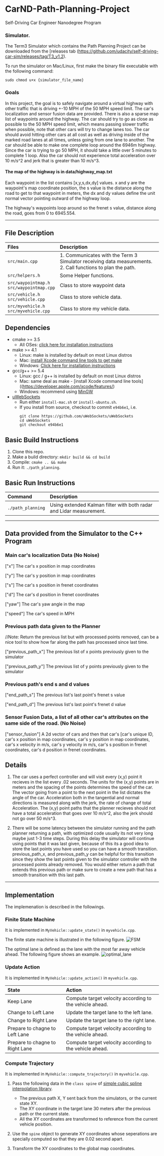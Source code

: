 # CarND-Path-Planning-Project
Self-Driving Car Engineer Nanodegree Program

[//]: # (Image References)

[FSM]: ./image/FSM.png "Finite State Machine"
[optimal_lane]: ./image/optimal_lane.png "Optimal Lane"
   
### Simulator.
The Term3 Simulator which contains the Path Planning Project can be downloaded from the [releases tab (https://github.com/udacity/self-driving-car-sim/releases/tag/T3_v1.2).  

To run the simulator on Mac/Linux, first make the binary file executable with the following command:
```shell
sudo chmod u+x {simulator_file_name}
```

### Goals
In this project, the goal is to safely navigate around a virtual highway with other traffic that is driving +-10 MPH of the 50 MPH speed limit.
The car's localization and sensor fusion data are provided.
There is also a sparse map list of waypoints around the highway.
The car should try to go as close as possible to the 50 MPH speed limit, which means passing slower traffic when possible, note that other cars will try to change lanes too.
The car should avoid hitting other cars at all cost as well as driving inside of the marked road lanes at all times, unless going from one lane to another.
The car should be able to make one complete loop around the 6946m highway.
Since the car is trying to go 50 MPH, it should take a little over 5 minutes to complete 1 loop.
Also the car should not experience total acceleration over 10 m/s^2 and jerk that is greater than 10 m/s^3.

#### The map of the highway is in data/highway_map.txt
Each waypoint in the list contains  [x,y,s,dx,dy] values. x and y are the waypoint's map coordinate position, the s value is the distance along the road to get to that waypoint in meters, the dx and dy values define the unit normal vector pointing outward of the highway loop.

The highway's waypoints loop around so the frenet s value, distance along the road, goes from 0 to 6945.554.

---

## File Description

|Files|Description|
|:----|:----------|
|`src/main.cpp`|1. Communicates with the Term 3 Simulator receiving data measurements. <br /> 2. Call functions to plan the path.|
|`src/helpers.h`|Some Helper functions.|
|`src/waypointmap.h` <br /> `src/waypointmap.cpp`|Class to store waypoint data|
|`src/vehicle.h` <br /> `src/vehicle.cpp`|Class to store vehicle data.|
|`src/myvehicle.h` <br /> `src/myvehicle.cpp`|Class to store my vehicle data.|

## Dependencies

* cmake >= 3.5
  * All OSes: [click here for installation instructions](https://cmake.org/install/)
* make >= 4.1
  * Linux: make is installed by default on most Linux distros
  * Mac: [install Xcode command line tools to get make](https://developer.apple.com/xcode/features/)
  * Windows: [Click here for installation instructions](http://gnuwin32.sourceforge.net/packages/make.htm)
* gcc/g++ >= 5.4
  * Linux: gcc / g++ is installed by default on most Linux distros
  * Mac: same deal as make - [install Xcode command line tools]((https://developer.apple.com/xcode/features/)
  * Windows: recommend using [MinGW](http://www.mingw.org/)
* [uWebSockets](https://github.com/uWebSockets/uWebSockets)
  * Run either `install-mac.sh` or `install-ubuntu.sh`.
  * If you install from source, checkout to commit `e94b6e1`, i.e.
    ```
    git clone https://github.com/uWebSockets/uWebSockets 
    cd uWebSockets
    git checkout e94b6e1
    ```

## Basic Build Instructions

1. Clone this repo.
2. Make a build directory: `mkdir build && cd build`
3. Compile: `cmake .. && make`
4. Run it: `./path_planning`.

## Basic Run Instructions

|Command|Description|
|:------|:----------|
|`./path_planning`|Using extended Kalman filter with both radar and Lidar measurement.|

---
## Data provided from the Simulator to the C++ Program

### Main car's localization Data (No Noise)

["x"] The car's x position in map coordinates

["y"] The car's y position in map coordinates

["s"] The car's s position in frenet coordinates

["d"] The car's d position in frenet coordinates

["yaw"] The car's yaw angle in the map

["speed"] The car's speed in MPH

### Previous path data given to the Planner

//Note: Return the previous list but with processed points removed, can be a nice tool to show how far along
the path has processed since last time. 

["previous_path_x"] The previous list of x points previously given to the simulator

["previous_path_y"] The previous list of y points previously given to the simulator

### Previous path's end s and d values 

["end_path_s"] The previous list's last point's frenet s value

["end_path_d"] The previous list's last point's frenet d value

### Sensor Fusion Data, a list of all other car's attributes on the same side of the road. (No Noise)

["sensor_fusion"] A 2d vector of cars and then that car's [car's unique ID, car's x position in map coordinates, car's y position in map coordinates, car's x velocity in m/s, car's y velocity in m/s, car's s position in frenet coordinates, car's d position in frenet coordinates. 

## Details

1. The car uses a perfect controller and will visit every (x,y) point it recieves in the list every .02 seconds. The units for the (x,y) points are in meters and the spacing of the points determines the speed of the car. The vector going from a point to the next point in the list dictates the angle of the car. Acceleration both in the tangential and normal directions is measured along with the jerk, the rate of change of total Acceleration. The (x,y) point paths that the planner recieves should not have a total acceleration that goes over 10 m/s^2, also the jerk should not go over 50 m/s^3.

2. There will be some latency between the simulator running and the path planner returning a path, with optimized code usually its not very long maybe just 1-3 time steps. During this delay the simulator will continue using points that it was last given, because of this its a good idea to store the last points you have used so you can have a smooth transition. previous_path_x, and previous_path_y can be helpful for this transition since they show the last points given to the simulator controller with the processed points already removed. You would either return a path that extends this previous path or make sure to create a new path that has a smooth transition with this last path.

---

## Implementation

The implemenation is described in the followings.

### Finite State Machine

It is implemented in `MyVehicle::update_state()` in `myvehicle.cpp`.

The finite state machine is illustrated in the following figure.
![FSM]

The optimal lane is defined as the lane with the most far away vehicle ahead.
The following figure shows an example.
![optimal_lane]

### Update Action

It is implemented in `MyVehicle::update_action()` in `myvehicle.cpp`.

|State|Action|
|:----|:-----|
|Keep Lane|Compute target velocity according to the vehicle ahead.|
|Change to Left Lane|Update the target lane to the left lane.|
|Change to Right Lane|Update the target lane to the right lane.|
|Prepare to chagne to Left Lane|Compute target velocity according to the vehicle ahead.|
|Prepare to chagne to Right Lane|Compute target velocity according to the vehicle ahead.|

### Compute Trajectory

It is implemented in `MyVehicle::compute_trajectory()` in `myvehicle.cpp`.

1. Pass the following data in the `class spine` of [simple cubic spline interpolation library](http://kluge.in-chemnitz.de/opensource/spline/).
    - The previous path X, Y sent back from the simulators, or the current state XY.
    - The XY coordinate in the target lane 30 meters after the previous path or the current state.
    - All the XY coordinates are transformed to reference from the current vehicle position.

2. Use the `spine` object to generate XY coordinates whose seperations are specially computed so that they are 0.02 second apart.

3. Transform the XY coordinates to the global map coordinates.